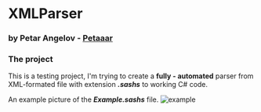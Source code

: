 # XMLParser
### by Petar Angelov - [Petaaar](https://github.com/Petaaar/)

### The project

This is a testing project, I'm trying to create a __fully - automated__ parser from XML-formated file with extension __*.sashs*__ to
working C# code.

An example picture of the __*Example.sashs*__ file.
![example](https://user-images.githubusercontent.com/26832131/40060452-50abad82-585f-11e8-94cb-14930774a870.png)